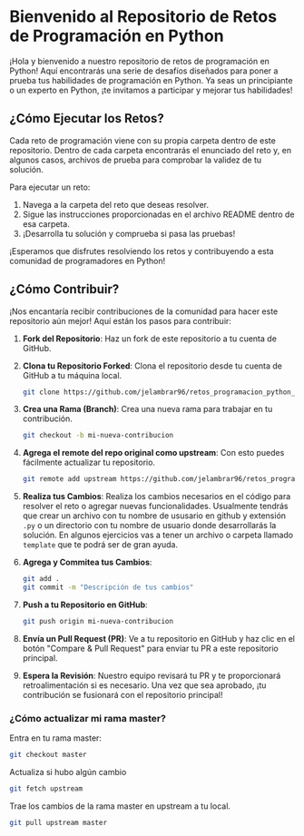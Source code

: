# Bienvenido al Repositorio de Retos de Programación en Python

¡Hola y bienvenido a nuestro repositorio de retos de programación en Python! Aquí encontrarás una serie de desafíos diseñados para poner a prueba tus habilidades de programación en Python. Ya seas un principiante o un experto en Python, ¡te invitamos a participar y mejorar tus habilidades!

## ¿Cómo Ejecutar los Retos?

Cada reto de programación viene con su propia carpeta dentro de este repositorio. Dentro de cada carpeta encontrarás el enunciado del reto y, en algunos casos, archivos de prueba para comprobar la validez de tu solución.

Para ejecutar un reto:

1. Navega a la carpeta del reto que deseas resolver.
2. Sigue las instrucciones proporcionadas en el archivo README dentro de esa carpeta.
3. ¡Desarrolla tu solución y comprueba si pasa las pruebas!

¡Esperamos que disfrutes resolviendo los retos y contribuyendo a esta comunidad de programadores en Python!

## ¿Cómo Contribuir?

¡Nos encantaría recibir contribuciones de la comunidad para hacer este repositorio aún mejor! Aquí están los pasos para contribuir:

1. **Fork del Repositorio**: Haz un fork de este repositorio a tu cuenta de GitHub.

2. **Clona tu Repositorio Forked**: Clona el repositorio desde tu cuenta de GitHub a tu máquina local.

   ```bash
   git clone https://github.com/jelambrar96/retos_programacion_python_barranquilla_2024.git
   ```

3. **Crea una Rama (Branch)**: Crea una nueva rama para trabajar en tu contribución.

   ```bash
   git checkout -b mi-nueva-contribucion
   ```

4. **Agrega el remote del repo original como upstream**: Con esto puedes fácilmente actualizar tu repositorio.

    ```bash
    git remote add upstream https://github.com/jelambrar96/retos_programacion_python_barranquilla_2024.git
    ```

5. **Realiza tus Cambios**: Realiza los cambios necesarios en el código para resolver el reto o agregar nuevas funcionalidades. Usualmente tendrás que crear un archivo con tu nombre de ususario en github y extensión `.py` o un directorio con tu nombre de usuario donde desarrollarás la solución. En algunos ejercicios vas a tener un archivo o carpeta llamado `template` que te podrá ser de gran ayuda. 

6. **Agrega y Commitea tus Cambios**:
   ```bash
   git add .
   git commit -m "Descripción de tus cambios"
   ```

7. **Push a tu Repositorio en GitHub**:
   ```bash
   git push origin mi-nueva-contribucion
   ```

8. **Envía un Pull Request (PR)**: Ve a tu repositorio en GitHub y haz clic en el botón "Compare & Pull Request" para enviar tu PR a este repositorio principal.

9.  **Espera la Revisión**: Nuestro equipo revisará tu PR y te proporcionará retroalimentación si es necesario. Una vez que sea aprobado, ¡tu contribución se fusionará con el repositorio principal!


### ¿Cómo actualizar mi rama master?

Entra en tu rama master:
   ```bash
   git checkout master
   ```

Actualiza si hubo algún cambio
   ```bash
   git fetch upstream
   ```

Trae los cambios de la rama master en upstream a tu local.
   ```bash
   git pull upstream master
   ```
